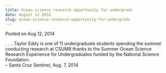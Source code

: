 ```yaml
---
title: Ocean science research opportunity for undergrads
date: August 12 2014
slug: ocean-science-research-opportunity-for-undergrads
---
```





<span class="date">Posted on Aug 12, 2014    </span>
<p>. . . .Taylor Eddy is one of 11 undergraduate students spending
the summer conducting research at CSUMB thanks to the Summer Ocean
Science Research Experience for Undergraduates funded by the
National Science Foundation.<br>
&#x2013; Santa Cruz Sentinel, Aug. 7, 2014</br></p>





